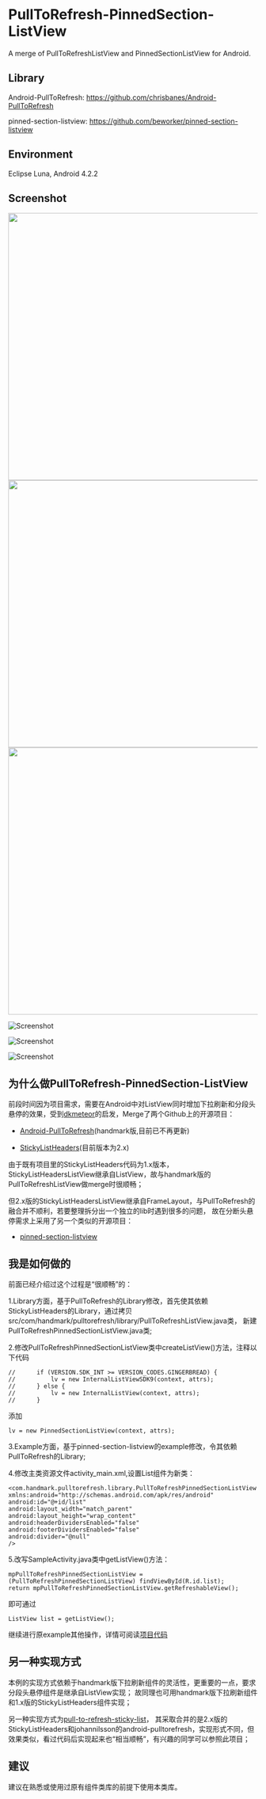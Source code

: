PullToRefresh-PinnedSection-ListView
====================================

A merge of PullToRefreshListView and PinnedSectionListView for Android.

## Library
Android-PullToRefresh: https://github.com/chrisbanes/Android-PullToRefresh

pinned-section-listview: https://github.com/beworker/pinned-section-listview

## Environment
Eclipse Luna, Android 4.2.2

## Screenshot

<img src="https://github.com/tongcpp/PullToRefresh-PinnedSection-ListView/blob/master/screen0.png"  height="540" width="3600" />

<img src="https://github.com/tongcpp/PullToRefresh-PinnedSection-ListView/blob/master/screen1.png"  height="540" width="3600" />

<img src="https://github.com/tongcpp/PullToRefresh-PinnedSection-ListView/blob/master/screen2.png"  height="540" width="3600" />

![Screenshot](https://github.com/tongcpp/PullToRefresh-PinnedSection-ListView/blob/master/screen0.png)

![Screenshot](https://github.com/tongcpp/PullToRefresh-PinnedSection-ListView/blob/master/screen1.png)

![Screenshot](https://github.com/tongcpp/PullToRefresh-PinnedSection-ListView/blob/master/screen2.png)

## 为什么做PullToRefresh-PinnedSection-ListView
前段时间因为项目需求，需要在Android中对ListView同时增加下拉刷新和分段头悬停的效果，受到[dkmeteor](https://github.com/dkmeteor)的启发，Merge了两个Github上的开源项目：

 * [Android-PullToRefresh](https://github.com/chrisbanes/Android-PullToRefresh)(handmark版,目前已不再更新)

 * [StickyListHeaders](https://github.com/emilsjolander/StickyListHeaders)(目前版本为2.x)

 由于既有项目里的StickyListHeaders代码为1.x版本，StickyListHeadersListView继承自ListView，故与handmark版的PullToRefreshListView做merge时很顺畅；

 但2.x版的StickyListHeadersListView继承自FrameLayout，与PullToRefresh的融合并不顺利，若要整理拆分出一个独立的lib时遇到很多的问题，
 故在分断头悬停需求上采用了另一个类似的开源项目：

 * [pinned-section-listview](https://github.com/beworker/pinned-section-listview)

## 我是如何做的
前面已经介绍过这个过程是“很顺畅”的：

1.Library方面，基于PullToRefresh的Library修改，首先使其依赖StickyListHeaders的Library，通过拷贝src/com/handmark/pulltorefresh/library/PullToRefreshListView.java类，
新建PullToRefreshPinnedSectionListView.java类;

2.修改PullToRefreshPinnedSectionListView类中createListView()方法，注释以下代码

    //		if (VERSION.SDK_INT >= VERSION_CODES.GINGERBREAD) {
    //			lv = new InternalListViewSDK9(context, attrs);
    //		} else {
    //			lv = new InternalListView(context, attrs);
    //		}
添加

    lv = new PinnedSectionListView(context, attrs);

3.Example方面，基于pinned-section-listview的example修改，令其依赖PullToRefresh的Library;

4.修改主类资源文件activity_main.xml,设置List组件为新类：


    <com.handmark.pulltorefresh.library.PullToRefreshPinnedSectionListView xmlns:android="http://schemas.android.com/apk/res/android"
    android:id="@+id/list"
    android:layout_width="match_parent"
    android:layout_height="wrap_content"
    android:headerDividersEnabled="false"
    android:footerDividersEnabled="false"
    android:divider="@null"
    />

5.改写SampleActivity.java类中getListView()方法：

    mpPullToRefreshPinnedSectionListView = (PullToRefreshPinnedSectionListView) findViewById(R.id.list);
    return mpPullToRefreshPinnedSectionListView.getRefreshableView();

即可通过

    ListView list = getListView();

继续进行原example其他操作，详情可阅读[项目代码](https://github.com/tongcpp/PullToRefresh-PinnedSection-ListView/blob/master/example/src/com/hb/examples/SampleActivity.java)

## 另一种实现方式
本例的实现方式依赖于handmark版下拉刷新组件的灵活性，更重要的一点，要求分段头悬停组件是继承自ListView实现；
故同理也可用handmark版下拉刷新组件和1.x版的StickyListHeaders组件实现；

另一种实现方式为[pull-to-refresh-sticky-list](https://github.com/dkmeteor/pull-to-refresh-sticky-list)，
其采取合并的是2.x版的StickyListHeaders和johannilsson的android-pulltorefresh，实现形式不同，但效果类似，看过代码后实现起来也“相当顺畅”，有兴趣的同学可以参照此项目；

## 建议
建议在熟悉或使用过原有组件类库的前提下使用本类库。
